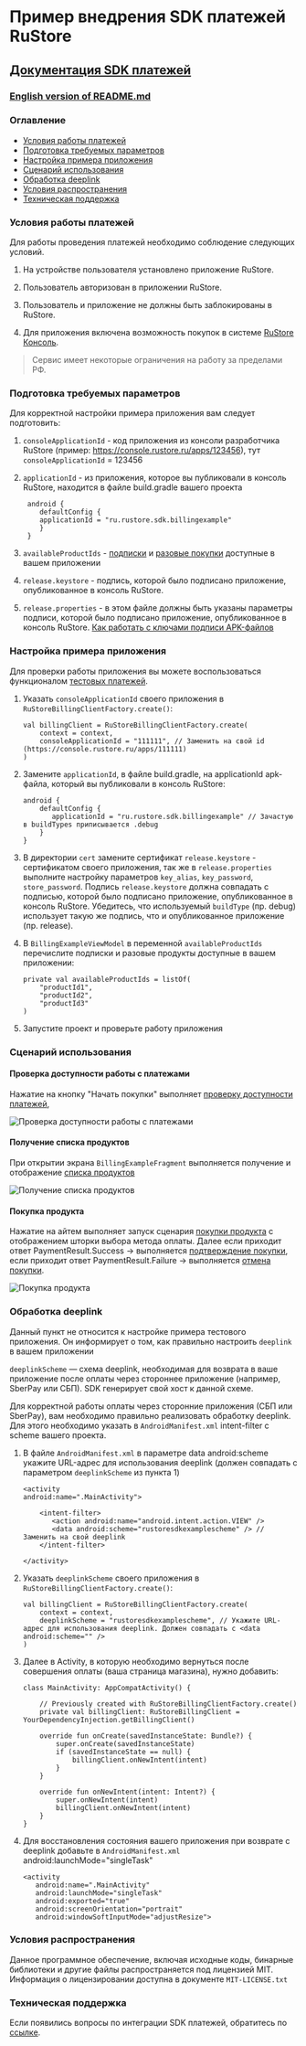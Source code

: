 # Пример внедрения SDK платежей RuStore
## [Документация SDK платежей](https://www.rustore.ru/help/sdk/payments/kotlin-java/)

### [English version of README.md](https://gitflic.ru/project/rustore/rustore-sdk-billing-example/blob?file=README_EN.MD&branch=master)


### Оглавление
- [Условия работы платежей](#Условия-работы-платежей)
- [Подготовка требуемых параметров](#Подготовка-требуемых-параметров)
- [Настройка примера приложения](#Настройка-примера-приложения)
- [Сценарий использования](#Сценарий-использования)
- [Обработка deeplink](#Обработка-deeplink)
- [Условия распространения](#Условия-распространения)
- [Техническая поддержка](#Техническая-поддержка)


### Условия работы платежей
Для работы проведения платежей необходимо соблюдение следующих условий.

1. На устройстве пользователя установлено приложение RuStore.

2. Пользователь авторизован в приложении RuStore.

3. Пользователь и приложение не должны быть заблокированы в RuStore.

4. Для приложения включена возможность покупок в системе [RuStore Консоль](https://console.rustore.ru/sign-in).

> Сервис имеет некоторые ограничения на работу за пределами РФ.


### Подготовка требуемых параметров
Для корректной настройки примера приложения вам следует подготовить:

1. `consoleApplicationId` - код приложения из консоли разработчика RuStore (пример: https://console.rustore.ru/apps/123456), тут `consoleApplicationId` = 123456

2. `applicationId` - из приложения, которое вы публиковали в консоль RuStore, находится в файле build.gradle вашего проекта

   ```
    android {
       defaultConfig {
       applicationId = "ru.rustore.sdk.billingexample" 
       }
    }
   ```

3. `availableProductIds` - [подписки](https://www.rustore.ru/help/developers/monetization/create-app-subscription/) и [разовые покупки](https://www.rustore.ru/help/developers/monetization/create-paid-product-in-application/) доступные в вашем приложении

4. `release.keystore` - подпись, которой было подписано приложение, опубликованное в консоль RuStore.

5. `release.properties` - в этом файле должны быть указаны параметры подписи, которой было подписано приложение, опубликованное в консоль RuStore. [Как работать с ключами подписи APK-файлов](https://www.rustore.ru/help/developers/publishing-and-verifying-apps/app-publication/apk-signature/)


###  Настройка примера приложения
Для проверки работы приложения вы можете воспользоваться функционалом [тестовых платежей](https://www.rustore.ru/help/developers/monetization/sandbox).

1. Указать `consoleApplicationId` своего приложения в `RuStoreBillingClientFactory.create()`:

   ```
   val billingClient = RuStoreBillingClientFactory.create(
       context = context,
       consoleApplicationId = "111111", // Заменить на свой id (https://console.rustore.ru/apps/111111)
   ) 
   ```

2. Замените `applicationId`, в файле build.gradle, на applicationId apk-файла, который вы публиковали в консоль RuStore:

   ```
   android {
       defaultConfig {
          applicationId = "ru.rustore.sdk.billingexample" // Зачастую в buildTypes приписывается .debug
       }
   }
   ```

3. В директории `cert` замените сертификат `release.keystore` - сертификатом своего приложения, так же в `release.properties` выполните настройку параметров `key_alias`, `key_password`, `store_password`.  Подпись `release.keystore` должна совпадать с подписью, которой было подписано приложение, опубликованное в консоль RuStore. Убедитесь, что используемый `buildType` (пр. debug) использует такую же подпись, что и опубликованное приложение (пр. release).

4. В `BillingExampleViewModel` в переменной `availableProductIds` перечислите подписки и разовые продукты доступные в вашем приложении:

   ```
   private val availableProductIds = listOf(
       "productId1",
       "productId2",
       "productId3"
   )
   ```

5. Запустите проект и проверьте работу приложения


### Сценарий использования

#### Проверка доступности работы с платежами
Нажатие на кнопку "Начать покупки" выполняет [проверку доступности платежей](https://www.rustore.ru/help/sdk/payments/kotlin-java/6-0-0/#проверка-доступности-работы-с-платежами),


![Проверка доступности работы с платежами](app/src/main/res/drawable/start.png)

#### Получение списка продуктов
При открытии экрана `BillingExampleFragment` выполняется получение и отображение [списка продуктов](https://www.rustore.ru/help/sdk/payments/kotlin-java/6-0-0/#получение-списка-продуктов)


![Получение списка продуктов](app/src/main/res/drawable/get_products.png)

#### Покупка продукта
Нажатие на айтем выполняет запуск сценария [покупки продукта](https://www.rustore.ru/help/sdk/payments/kotlin-java/6-0-0/#покупка-продукта) с отображением шторки выбора метода оплаты.
Далее если приходит ответ PaymentResult.Success -> выполняется [подтверждение покупки](https://www.rustore.ru/help/sdk/payments/kotlin-java/6-0-0/#подтверждение-покупки), если приходит ответ PaymentResult.Failure -> выполняется [отмена покупки](https://www.rustore.ru/help/sdk/payments/kotlin-java/6-0-0/#отмена-покупки).



![Покупка продукта](app/src/main/res/drawable/purchase.png)


### Обработка deeplink
Данный пункт не относится к настройке примера тестового приложения. Он информирует о том, как правильно настроить `deeplink` в вашем приложении

`deeplinkScheme` — схема deeplink, необходимая для возврата в ваше приложение после оплаты через стороннее приложение (например, SberPay или СБП). SDK генерирует свой хост к данной схеме.

Для корректной работы оплаты через сторонние приложения (СБП или SberPay), вам необходимо правильно реализовать обработку deeplink. Для этого необходимо указать в `AndroidManifest.xml` intent-filter с scheme вашего проекта.

1. В файле `AndroidManifest.xml` в параметре data android:scheme укажите URL-адрес для использования deeplink (должен совпадать с параметром `deeplinkScheme` из пункта 1)
 
   ```
   <activity
   android:name=".MainActivity">
   
       <intent-filter>
          <action android:name="android.intent.action.VIEW" />
          <data android:scheme="rustoresdkexamplescheme" /> // Заменить на свой deeplink
       </intent-filter>

   </activity>
   ```

2. Указать `deeplinkScheme` своего приложения в `RuStoreBillingClientFactory.create()`:

   ```
   val billingClient = RuStoreBillingClientFactory.create(
       context = context,
       deeplinkScheme = "rustoresdkexamplescheme", // Укажите URL-адрес для использования deeplink. Должен совпадать с <data android:scheme="" />
   )
   ```

3. Далее в Activity, в которую необходимо вернуться после совершения оплаты (ваша страница магазина), нужно добавить:

   ```
   class MainActivity: AppCompatActivity() {

       // Previously created with RuStoreBillingClientFactory.create()
       private val billingClient: RuStoreBillingClient = YourDependencyInjection.getBillingClient()

       override fun onCreate(savedInstanceState: Bundle?) {
           super.onCreate(savedInstanceState)
           if (savedInstanceState == null) {
               billingClient.onNewIntent(intent)
           }
       }

       override fun onNewIntent(intent: Intent?) {
           super.onNewIntent(intent)    
           billingClient.onNewIntent(intent)
       }
   } 
   ```

4. Для восстановления состояния вашего приложения при возврате с deeplink добавьте в `AndroidManifest.xml` android:launchMode="singleTask"

   ```
   <activity
      android:name=".MainActivity"
      android:launchMode="singleTask"
      android:exported="true"
      android:screenOrientation="portrait"
      android:windowSoftInputMode="adjustResize">
   ```


### Условия распространения
Данное программное обеспечение, включая исходные коды, бинарные библиотеки и другие файлы распространяется под лицензией MIT. Информация о лицензировании доступна в документе `MIT-LICENSE.txt`


### Техническая поддержка
Если появились вопросы по интеграции SDK платежей, обратитесь по [ссылке](https://www.rustore.ru/help/sdk/payments).
